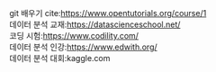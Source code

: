 git 배우기 cite:https://www.opentutorials.org/course/1 <br />
데이터 분석 교재:https://datascienceschool.net/ <br />
코딩 시험:https://www.codility.com/ <br />
데이터 분석 인강:https://www.edwith.org/ <br />
데이터 분석 대회:kaggle.com <br />



